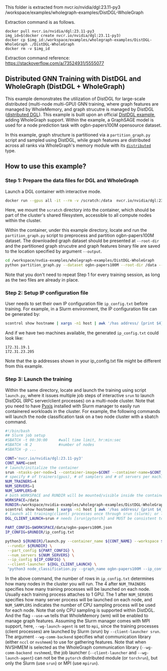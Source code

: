 This folder is extracted from nvcr.io/nvidia/dgl:23.11-py3 /workspace/examples/wholegraph-examples/DistDGL-WholeGraph

Extraction command is as follows.

```
docker pull nvcr.io/nvidia/dgl:23.11-py3
img_id=$(docker create nvcr.io/nvidia/dgl:23.11-py3)
docker cp $img_id:/workspace/examples/wholegraph-examples/DistDGL-WholeGraph ./DistDGL-WholeGraph
docker rm -v $img_id
```

Extraction command reference: https://stackoverflow.com/a/73524931/5555077

## Distributed GNN Training with DistDGL and WholeGraph (DistDGL + WholeGraph)

This example demonstrates the utilization of DistDGL for large-scale distributed (multi-node multi-GPU) GNN training, where graph features are managed by WholeMemory, and graph strucutre is managed by DistDGL ([distributed DGL](https://docs.dgl.ai/en/latest/api/python/dgl.distributed.html)). This example is built upon an official [DistDGL example](https://github.com/dmlc/dgl/blob/master/examples/distributed/graphsage/node_classification.py), adding WholeGraph support. Within the example, a GraphSAGE model is used for a node prediction task with ogbn-papers100M opensource dataset.

In this example, graph structure is partitioned via a `partition_graph.py` script and sampled using DistDGL, while graph features are distributed across all ranks via WholeGraph's memory module with its [`distributed`](https://github.com/rapidsai/wholegraph/blob/branch-23.10/docs/wholegraph/source/basics/wholegraph_intro.md) type.

## How to use this example?

### Step 1: Prepare the data files for DGL and WholeGraph
Launch a DGL container with interactive mode.
```bash
docker run --gpus all -it --rm -v /scratch:/data  nvcr.io/nvidia/dgl:23.11-py3
```
Here, we mount the `scratch` directory into the container, which should be part of the cluster's shared filesystem, accessible to all compute nodes within the cluster.

Within the container, under this example directory, locate and run the `partition_graph.py` script to preprocess and partition ogbn-papers100M dataset. The downloaded graph dataset should be presented at `--root-dir` and the partitioned graph strucutre and graph features binary file are saved to the location specified by argument `--output`.

```bash
cd /workspace/nvdia-examples/wholegraph-examples/DistDGL-WholeGraph
python partition_graph.py --dataset ogbn-papers100M --root-dir /data --output /data --num_parts 2 --balance_train --undirected --balance_edges --num_trainers_per_machine 4 --use-wm --keep-dgl-features
```

Note that you don't need to repeat Step 1 for every training session, as long as the two files are already in place.

### Step 2: Setup IP configuration file

User needs to set their own IP configuration file `ip_config.txt` before training. For example, in a Slurm environment, the IP configuration file can be generated by:

```bash
scontrol show hostname | xargs -n1 host | awk '/has address/ {print $4}' > ./ip_config.txt
```
And if we have two machines available, the generated `ip_config.txt` could look like:

```
172.31.19.1
172.31.23.205
```
Note that the ip addresses shown in your ip_config.txt file might be different from this example.

### Step 3: Launch the training

Within the same directory, locate and launch the training using script `launch.py`, where it issues multiple job steps of interactive `srun` to launch DistDGL (RPC server/client processes) on a multi-node cluster. Note that you need to have [Pyxis](https://github.com/NVIDIA/pyxis) installed with Slurm manager to easily run containered workloads in the cluster. For example, the following commands will launch the node classification task on a two node cluster with a sbatch command.

```bash
#!/bin/bash
## Slurm job setup
#SBATCH -t 00:30:00     #wall time limit, hr:min:sec
#SBATCH -N 2            #number of nodes
#SBATCH -p ...

CONT='nvcr.io/nvidia/dgl:23.11-py3'
CONT_NAME=cont
# launch/initialize the container
srun -ntasks-per-node=1 --container-image=$CONT --container-name=$CONT_NAME true
# specify # of trainers(gpus), # of samplers and # of servers per machine.
NUM_TRAINERS=4
NUM_SERVERS=1
NUM_SAMPLERS=0
# both WORKSPACE and RUNDIR will be mounted/visible inside the container
WORKSPACE=/data
RUNDIR=/workspace/nvidia-examples/wholegraph-examples/DistDGL-WholeGraph
scontrol show hostname | xargs -n1 host | awk '/has address/ {print $4}' > $RUNDIR/ip_config.txt
# launch all training(client) processes once through srun (slurm); or launch it one node at a time through torchrun  (pytorch)
DGL_CLIENT_LAUNCH=srun # needs [srun|pytorch] and MUST be consistent to the training script argument `--wg-launch-agent` [mpi|pytorch], respectively.

PART_CONFIG=$WORKSPACE/data/ogbn-papers100M.json
IP_CONFIG=$RUNDIR/ip_config.txt

python3 ${RUNDIR}/launch.py --container_name ${CONT_NAME} --workspace ${WORKSPACE} --num_trainers ${NUM_TRAINERS} --num_samplers ${NUM_SAMPLERS} \
 --rundir ${RUNDIR} \
 --part_config ${PART_CONFIG} \
 --num_servers ${NUM_SERVERS} \
 --ip_config ${IP_CONFIG} \
 --client-launcher ${DGL_CLIENT_LAUNCH} \
 "python3 node_classification.py --graph_name ogbn-papers100M --ip_config ip_config.txt --num_epochs 1 --batch_size 1000 --ngpu-per-node ${NUM_TRAINERS} --num_hidden 256 --use-wm --wg-launch-agent mpi --wg-comm-backend nvshmem"
```

In the above command, the number of rows in `ip_config.txt` determines how many nodes in the cluster you will run. The 4 after `NUM_TRAINERS` specifies how many training processes will be launched on each node. Usually each training process attaches to 1 GPU. The 1 after `NUM_SERVERS` specifies how many server process will be launched on each node, and `NUM_SAMPLERS` indicates the number of CPU sampling process will be used for each node. Note that only CPU sampling is supported within DistDGL. And the flag `--use-wm` tells that WholeMemory (wm) will be enabled to manage graph features. Assuming the Slurm manager comes with MPI support,  here, `--wg-launch-agent` is set to `mpi`, since the training processes (client processes) are launched by Slurm (srun) by `--client-launcher srun`. The argument `--wg-comm-backend` specifies what communication library (either `nccl` or `nvshmem`) to use for gathering features. Note that when NVSHMEM is selected as the WholeGraph communication library (`--wg-comm-backend nvshmem`), the job launcher (`--client-launcher` and `--wg-launch-agent`) can not be the `pytorch` distributed module (or `torchrun`), but only the Slurm (use `srun`) or MPI (use `mpirun`).
